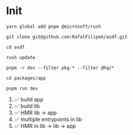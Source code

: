 # Init

```
yarn global add pnpm @microsoft/rush

git clone git@github.com:RafalFilipek/asdf.git

cd asdf

rush update

pnpm -r dev --filter pkg-* --filter @hq/*

cd packages/app

pnpm run dev
```

1. ✅ build app
2. ✅ build lib
3. ✅ HMR lib -> app
4. ✅ multiple entrypoints in lib
5. ✅ HMR in lib -> lib -> app
